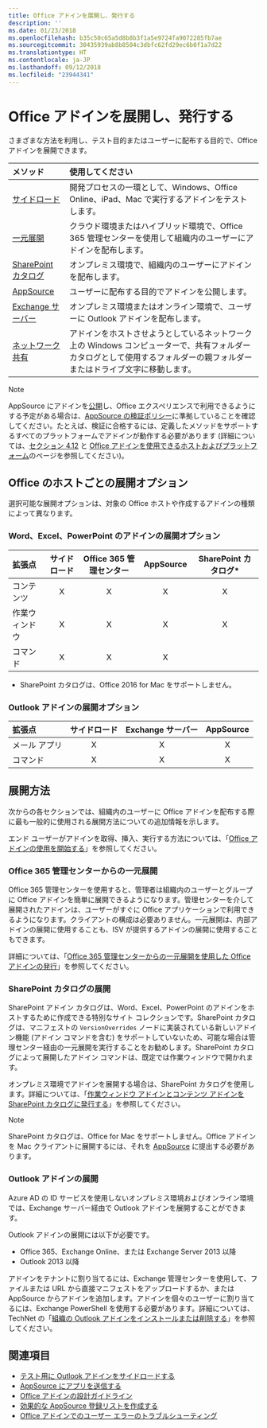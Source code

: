 ```yaml
---
title: Office アドインを展開し、発行する
description: ''
ms.date: 01/23/2018
ms.openlocfilehash: b35c50c65a5d8b8b3f1a5e9724fa9072285fb7ae
ms.sourcegitcommit: 30435939ab8b8504c3dbfc62fd29ec6b0f1a7d22
ms.translationtype: HT
ms.contentlocale: ja-JP
ms.lasthandoff: 09/12/2018
ms.locfileid: "23944341"
---
```

# <a name="deploy-and-publish-your-office-add-in"></a>Office アドインを展開し、発行する

さまざまな方法を利用し、テスト目的またはユーザーに配布する目的で、Office アドインを展開できます。

|**メソッド**|**使用してください**|
|:---------|:------------|
|[サイドロード](../testing/create-a-network-shared-folder-catalog-for-task-pane-and-content-add-ins.md)|開発プロセスの一環として、Windows、Office Online、iPad、Mac で実行するアドインをテストします。|
|[一元展開](centralized-deployment.md)|クラウド環境またはハイブリッド環境で、Office 365 管理センターを使用して組織内のユーザーにアドインを配布します。|
|[SharePoint カタログ](publish-task-pane-and-content-add-ins-to-an-add-in-catalog.md)|オンプレミス環境で、組織内のユーザーにアドインを配布します。|
|[AppSource](https://docs.microsoft.com/office/dev/store/submit-to-the-office-store)|ユーザーに配布する目的でアドインを公開します。|
|[Exchange サーバー](#outlook-add-in-deployment)|オンプレミス環境またはオンライン環境で、ユーザーに Outlook アドインを配布します。|
|[ネットワーク共有](../testing/create-a-network-shared-folder-catalog-for-task-pane-and-content-add-ins.md)|アドインをホストさせようとしているネットワーク上の Windows コンピューターで、共有フォルダー カタログとして使用するフォルダーの親フォルダーまたはドライブ文字に移動します。|

> [!NOTE]
> AppSource にアドインを[公開](../publish/publish.md)し、Office エクスペリエンスで利用できるようにする予定がある場合は、[AppSource の検証ポリシー](https://docs.microsoft.com/office/dev/store/validation-policies)に準拠していることを確認してください。たとえば、検証に合格するには、定義したメソッドをサポートするすべてのプラットフォームでアドインが動作する必要があります (詳細については、[セクション 4.12](https://docs.microsoft.com/office/dev/store/validation-policies#4-apps-and-add-ins-behave-predictably) と [Office アドインを使用できるホストおよびプラットフォーム](../overview/office-add-in-availability.md)のページを参照してください)。

## <a name="deployment-options-by-office-host"></a>Office のホストごとの展開オプション

選択可能な展開オプションは、対象の Office ホストや作成するアドインの種類によって異なります。

### <a name="deployment-options-for-word-excel-and-powerpoint-add-ins"></a>Word、Excel、PowerPoint のアドインの展開オプション

| 拡張点 | サイドロード | Office 365 管理センター |AppSource   | SharePoint カタログ\* |
|:----------------|:-----------:|:-----------------------:|:----------:|:--------------------:|
| コンテンツ         | X           | X                       | X          | X                    |
| 作業ウィンドウ       | X           | X                       | X          | X                    |
| コマンド         | X           | X                       | X          |                      |

* SharePoint カタログは、Office 2016 for Mac をサポートしません。

### <a name="deployment-options-for-outlook-add-ins"></a>Outlook アドインの展開オプション

| 拡張点 | サイドロード | Exchange サーバー | AppSource    |
|:----------------|:-----------:|:---------------:|:------------:|
| メール アプリ        | X           | X               | X            |
| コマンド         | X           | X               | X            |

## <a name="deployment-methods"></a>展開方法

次からの各セクションでは、組織内のユーザーに Office アドインを配布する際に最も一般的に使用される展開方法についての追加情報を示します。

エンド ユーザーがアドインを取得、挿入、実行する方法については、「[Office アドインの使用を開始する](https://support.office.com/en-ie/article/Start-using-your-Office-Add-in-82e665c4-6700-4b56-a3f3-ef5441996862?ui=en-US&rs=en-IE&ad=IE)」を参照してください。

### <a name="centralized-deployment-via-the-office-365-admin-center"></a>Office 365 管理センターからの一元展開 

Office 365 管理センターを使用すると、管理者は組織内のユーザーとグループに Office アドインを簡単に展開できるようになります。管理センターを介して展開されたアドインは、ユーザーがすぐに Office アプリケーションで利用できるようになります。クライアントの構成は必要ありません。一元展開は、内部アドインの展開に使用することも、ISV が提供するアドインの展開に使用することもできます。

詳細については、「[Office 365 管理センターからの一元展開を使用した Office アドインの発行](centralized-deployment.md)」を参照してください。

### <a name="sharepoint-catalog-deployment"></a>SharePoint カタログの展開

SharePoint アドイン カタログは、Word、Excel、PowerPoint のアドインをホストするために作成できる特別なサイト コレクションです。SharePoint カタログは、マニフェストの `VersionOverrides` ノードに実装されている新しいアドイン機能 (アドイン コマンドを含む) をサポートしていないため、可能な場合は管理センター経由の一元展開を実行することをお勧めします。SharePoint カタログによって展開したアドイン コマンドは、既定では作業ウィンドウで開かれます。

オンプレミス環境でアドインを展開する場合は、SharePoint カタログを使用します。詳細については、「[作業ウィンドウ アドインとコンテンツ アドインを SharePoint カタログに発行する](publish-task-pane-and-content-add-ins-to-an-add-in-catalog.md)」を参照してください。

> [!NOTE]
> SharePoint カタログは、Office for Mac をサポートしません。Office アドインを Mac クライアントに展開するには、それを [AppSource](https://docs.microsoft.com/office/dev/store/submit-to-the-office-store) に提出する必要があります。 

### <a name="outlook-add-in-deployment"></a>Outlook アドインの展開

Azure AD の ID サービスを使用しないオンプレミス環境およびオンライン環境では、Exchange サーバー経由で Outlook アドインを展開することができます。 

Outlook アドインの展開には以下が必要です。

- Office 365、Exchange Online、または Exchange Server 2013 以降
- Outlook 2013 以降

アドインをテナントに割り当てるには、Exchange 管理センターを使用して、ファイルまたは URL から直接マニフェストをアップロードするか、または AppSource からアドインを追加します。アドインを個々のユーザーに割り当てるには、Exchange PowerShell を使用する必要があります。詳細については、TechNet の「[組織の Outlook アドインをインストールまたは削除する](https://technet.microsoft.com/library/jj943752(v=exchg.150).aspx)」を参照してください。

## <a name="see-also"></a>関連項目

- [テスト用に Outlook アドインをサイドロードする](../testing/create-a-network-shared-folder-catalog-for-task-pane-and-content-add-ins.md)
- [AppSource にアプリを送信する][AppSource]
- [Office アドインの設計ガイドライン](../design/add-in-design.md)
- [効果的な AppSource 登録リストを作成する](https://docs.microsoft.com/office/dev/store/create-effective-office-store-listings)
- [Office アドインでのユーザー エラーのトラブルシューティング](../testing/testing-and-troubleshooting.md)

[AppSource]: https://docs.microsoft.com/office/dev/store/submit-to-the-office-store
[Office Add-in host and platform availability]: ../overview/office-add-in-availability
